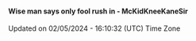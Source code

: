 #### Wise man says only fool rush in - McKidKneeKaneSir
Updated on 02/05/2024 - 16:10:32 (UTC) Time Zone
